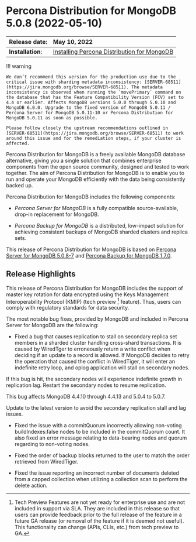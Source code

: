 # Percona Distribution for MongoDB 5.0.8 (2022-05-10)

| Release date:     | May 10, 2022      |
|:------------------|:----------------------|
| **Installation**: | [Installing Percona Distribution for MongoDB](installation.md) |


!!! warning

    We don’t recommend this version for the production use due to the critical issue with sharding metadata inconsistency: [SERVER-68511](https://jira.mongodb.org/browse/SERVER-68511). The metadata inconsistency is observed when running the `movePrimary` command on the database that has the Feature Compatibility Version (FCV) set to 4.4 or earlier. Affects MongoDB versions 5.0.0 through 5.0.10 and MongoDB 6.0.0. Upgrade to the fixed version of MongoDB 5.0.11 / Percona Server for MongoDB 5.0.11-10 or Percona Distribution for MongoDB 5.0.11 as soon as possible.

    Please follow closely the upstream recommendations outlined in [SERVER-68511](https://jira.mongodb.org/browse/SERVER-68511) to work around this issue and for the remediation steps, if your cluster is affected.

Percona Distribution for MongoDB is a freely available MongoDB database alternative, giving you a single solution that combines enterprise components from the open source community, designed and tested to work together. The aim of Percona Distribution for MongoDB is to enable you to run and operate your
MongoDB efficiently with the data being consistently backed up.

Percona Distribution for MongoDB includes the following components:

* *Percona Server for MongoDB* is a fully compatible source-available, drop-in replacement
for MongoDB.

* *Percona Backup for MongoDB* is a distributed, low-impact solution for achieving
consistent backups of MongoDB sharded clusters and replica sets.

This release of Percona Distribution for MongoDB is based on [Percona Server for MongoDB 5.0.8-7](https://docs.percona.com/percona-server-for-mongodb/5.0/release_notes/5.0.8-7.html) and [Percona Backup for MongoDB 1.7.0](https://docs.percona.com/percona-backup-mongodb/release-notes/1.7.0.html).

## Release Highlights

This release of Percona Distribution for MongoDB includes the support of master key rotation for data encrypted using the Keys Management Interoperability Protocol (KMIP) (tech preview [^1] feature). Thus, users can comply with regulatory standards for data security.

The most notable bug fixes, provided by MongoDB and included in Percona Server for MongoDB are the following:

* Fixed a bug that causes replication to stall on secondary replica set members in a sharded cluster handling cross-shard transactions. It is caused by WiredTger to erroneously return a write conflict when deciding if an update to a record is allowed. If MongoDB decides to retry the operation that caused the conflict in WiredTiger, it will enter an indefinite retry loop, and oplog application will stall on secondary nodes.

If this bug is hit, the secondary nodes will experience indefinite growth in replication lag. Restart the secondary nodes to resume replication.

This bug affects MongoDB 4.4.10 through 4.4.13 and 5.0.4 to 5.0.7.

Update to the latest version to avoid the secondary replication stall and lag issues.

* Fixed the issue with a commitQuorum incorrectly allowing non-voting buildIndexes:false nodes to be included in the commitQuorum count. It also fixed an error message relating to data-bearing nodes and quorum regarding to non-voting nodes.

* Fixed the order of backup blocks returned to the user to match the order retrieved from WiredTiger.

* Fixed the issue reporting an incorrect number of documents deleted from a capped collection when utilizing a collection scan to perform the delete action.

[^1]: Tech Preview Features are not yet ready for enterprise use and are not included in support via SLA. They are included in this release so that users can provide feedback prior to the full release of the feature in a future GA release (or removal of the feature if it is deemed not useful). This functionality can change (APIs, CLIs, etc.) from tech preview to GA.